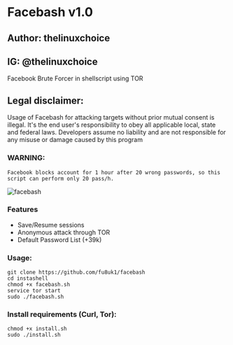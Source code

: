 # Facebash v1.0
## Author: thelinuxchoice
## IG: @thelinuxchoice
Facebook Brute Forcer in shellscript using TOR

## Legal disclaimer:
Usage of Facebash for attacking targets without prior mutual consent is illegal. It's the end user's responsibility to obey all applicable local, state and federal laws. Developers assume no liability and are not responsible for any misuse or damage caused by this program 

### WARNING:
```
Facebook blocks account for 1 hour after 20 wrong passwords, so this script can perform only 20 pass/h.
```

![facebash](https://user-images.githubusercontent.com/34893261/37884926-d3f1df94-3088-11e8-98c3-1513f22e627c.png)

### Features

- Save/Resume sessions
- Anonymous attack through TOR
- Default Password List (+39k)


### Usage:

```
git clone https://github.com/fu8uk1/facebash
cd instashell
chmod +x facebash.sh
service tor start
sudo ./facebash.sh
```

### Install requirements (Curl, Tor):

```
chmod +x install.sh
sudo ./install.sh
```

